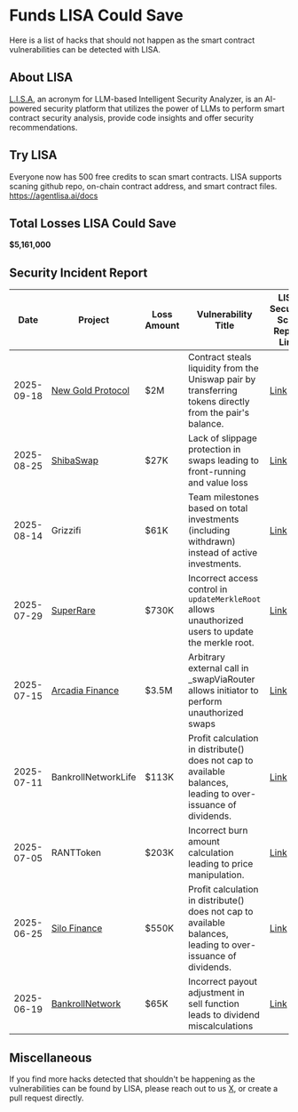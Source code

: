 # Funds LISA Could Save
Here is a list of hacks that should not happen as the smart contract vulnerabilities can be detected with LISA.

## About LISA
[L.I.S.A](https://agentlisa.ai/), an acronym for LLM-based Intelligent Security Analyzer, is an AI-powered security platform that utilizes the power of LLMs to perform smart contract security analysis, provide code insights and offer security recommendations.

## Try LISA
Everyone now has 500 free credits to scan smart contracts. LISA supports scaning github repo, on-chain contract address, and smart contract files. https://agentlisa.ai/docs

## Total Losses LISA Could Save
**$5,161,000**

## Security Incident Report

| Date| Project | Loss Amount | Vulnerability Title | LISA Security Scan Report Link | Alert News |
|-----|---------|-------------|---------------------|--------------------------------|-------------|
| 2025-09-18 | [New Gold Protocol]([https://shibaswap.com](https://newgoldprotocol.io/)) | $2M | Contract steals liquidity from the Uniswap pair by transferring tokens directly from the pair's balance. | [Link](https://agentlisa.ai/scan/aa07190e-caed-414e-98a8-e52f866063b6) | [Alert](https://x.com/MetaTrustAlert/status/1968559187257966878) |
| 2025-08-25 | [ShibaSwap](https://shibaswap.com) | $27K      | Lack of slippage protection in swaps leading to front-running and value loss | [Link](https://agentlisa.ai/scan/6e339d95-ff53-4ae2-b3d8-0c58c621d8fc) | [Alert](https://x.com/TenArmorAlert/status/1959805512184140043) |
| 2025-08-14 | Grizzifi        | $61K      | Team milestones based on total investments (including withdrawn) instead of active investments.                 | [Link](https://agentlisa.ai/scan/aecff939-ea8e-4f83-b63f-76c32f3c8ef4)       | [Alert](https://x.com/MetaTrustAlert/status/1955967862276829375)|
| 2025-07-29 | [SuperRare](https://superrare.com)         | $730K       | Incorrect access control in `updateMerkleRoot` allows unauthorized users to update the merkle root.                 | [Link](https://agentlisa.ai/scan/7c439f8c-3238-4a08-84c3-10ab69171d6c)       | [Alert](https://x.com/MetaTrustAlert/status/1949775292836508141)|
| 2025-07-15 | [Arcadia Finance](https://arcadia.finance)   | $3.5M       | Arbitrary external call in _swapViaRouter allows initiator to perform unauthorized swaps                            | [Link](https://agentlisa.ai/scan/7fda7f28-acca-48a5-96e1-d7307b2dc71b)       | [Alert](https://x.com/MetaTrustAlert/status/1945407744879604068)|
| 2025-07-11 | BankrollNetworkLife | $113K     | Profit calculation in distribute() does not cap to available balances, leading to over-issuance of dividends.       | [Link](https://agentlisa.ai/scan/6f6ed87f-6199-4b83-b661-763845234f1d)       | [Alert](https://x.com/TenArmorAlert/status/1943499612007932233) |
| 2025-07-05 | RANTToken         | $203K       | Incorrect burn amount calculation leading to price manipulation.                                                    | [Link](https://agentlisa.ai/scan/b0d8e7cd-a163-4c70-9e3d-372513a1041d)       | [Alert](https://x.com/MetaTrustAlert/status/1942159314795598206) |
| 2025-06-25 | [Silo Finance](https://silo.finance)      | $550K       | Profit calculation in distribute() does not cap to available balances, leading to over-issuance of dividends.       | [Link](https://agentlisa.ai/scan/6f6ed87f-6199-4b83-b661-763845234f1d)       |[Alert](https://x.com/MetaTrustAlert/status/1938228858597347750) |
| 2025-06-19 | [BankrollNetwork](https://bankroll.network)   | $65K        | Incorrect payout adjustment in sell function leads to dividend miscalculations                                      | [Link](https://agentlisa.ai/scan/72dc86e1-a95d-4e8c-a258-e758b3545f15)       | [Alert](https://x.com/Phalcon_xyz/status/1943518566831296566) |


## Miscellaneous
If you find more hacks detected that shouldn't be happening as the vulnerabilities can be found by LISA, please reach out to us [X](https://x.com/AgentLISA_ai), or create a pull request directly.
